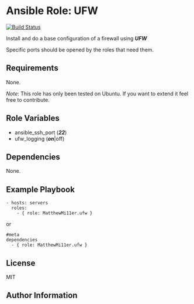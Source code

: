# Ansible Role: UFW

[![Build Status](https://travis-ci.org/MatthewMi11er/ansible-role-ufw.svg?branch=master)](https://travis-ci.org/MatthewMi11er/ansible-role-ufw)

Install and do a base configuration of a firewall using ___UFW___

Specific ports should be opened by the roles that need them.

## Requirements

None.

_Note_: This role has only been tested on Ubuntu. If you want to extend it feel free to contribute.

## Role Variables

- ansible\_ssh\_port (___22___)
- ufw\_logging (___on___|off)

## Dependencies

None.

## Example Playbook
```YML
- hosts: servers
  roles:
    - { role: MatthewMi11er.ufw }
```
or
```YML
#meta
dependencies
  - { role: MatthewMi11er.ufw }
```
## License

MIT

## Author Information
